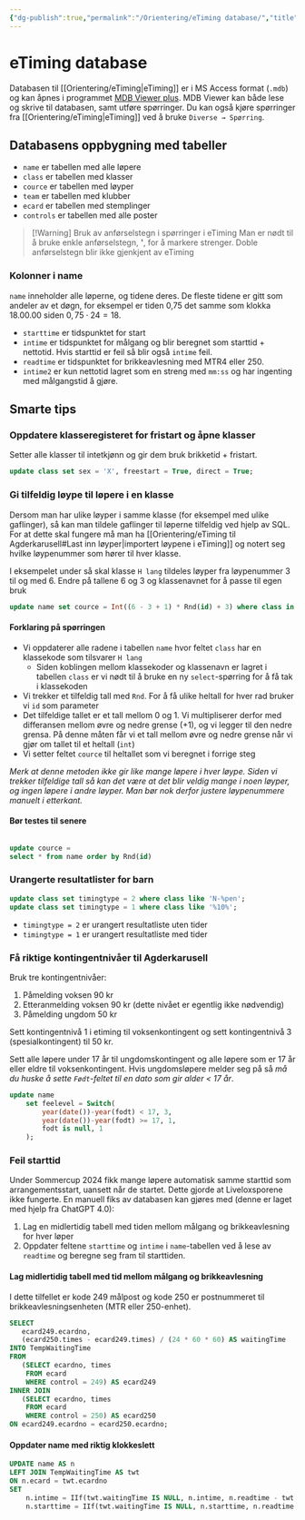 ```yaml
---
{"dg-publish":true,"permalink":"/Orientering/eTiming database/","title":"eTiming database","tags":["etiming","orientering"]}
---
```



# eTiming database
Databasen til [[Orientering/eTiming\|eTiming]] er i MS Access format (`.mdb`) og kan åpnes i programmet [MDB Viewer plus](http://www.alexnolan.net/software/mdb_viewer_plus.htm). MDB Viewer kan både lese og skrive til databasen, samt utføre spørringer. Du kan også kjøre spørringer fra [[Orientering/eTiming\|eTiming]] ved å bruke `Diverse → Spørring`.

## Databasens oppbygning med tabeller
- `name` er tabellen med alle løpere
- `class` er tabellen med klasser
- `cource` er tabellen med løyper
- `team` er tabellen med klubber
- `ecard` er tabellen med stemplinger
- `controls` er tabellen med alle poster

>[!Warning] Bruk av anførselstegn i spørringer i eTiming
>Man er nødt til å bruke enkle anførselstegn, **'**, for å markere strenger. Doble anførselstegn blir ikke gjenkjent av eTiming

### Kolonner i name
`name` inneholder alle løperne, og tidene deres. De fleste tidene er gitt som andeler av et døgn, for eksempel er tiden 0,75 det samme som klokka 18.00.00 siden $0{,}75 \cdot 24=18$.
- `starttime` er tidspunktet for start
- `intime` er tidspunktet for målgang og blir beregnet som starttid + nettotid. Hvis starttid er feil så blir også `intime` feil.
- `readtime` er tidspunktet for brikkeavlesning med MTR4 eller 250.
- `intime2` er kun nettotid lagret som en streng med `mm:ss` og har ingenting med målgangstid å gjøre.

## Smarte tips

### Oppdatere klasseregisteret for fristart og åpne klasser
Setter alle klasser til intetkjønn og gir dem bruk brikketid + fristart.
```sql
update class set sex = 'X', freestart = True, direct = True;
``` 

### Gi tilfeldig løype til løpere i en klasse
Dersom man har ulike løyper i samme klasse (for eksempel med ulike gaflinger), så kan man tildele gaflinger til løperne tilfeldig ved hjelp av SQL. For at dette skal fungere må man ha [[Orientering/eTiming til Agderkarusell#Last inn løyper\|importert løypene i eTiming]] og notert seg hvilke løypenummer som hører til hver klasse.

I eksempelet under så skal klasse `H lang` tildeles løyper fra løypenummer 3 til og med 6. Endre på tallene 6 og 3 og klassenavnet for å passe til egen bruk

```sql
update name set cource = Int((6 - 3 + 1) * Rnd(id) + 3) where class in (select class.code from class where class.class = 'H lang');
```

#### Forklaring på spørringen
- Vi oppdaterer alle radene i tabellen `name` hvor feltet `class` har en klassekode som tilsvarer `H lang`
	- Siden koblingen mellom klassekoder og klassenavn er lagret i tabellen `class` er vi nødt til å bruke en ny `select`-spørring for å få tak i klassekoden
- Vi trekker et tilfeldig tall med `Rnd`. For å få ulike heltall for hver rad bruker vi `id` som parameter
- Det tilfeldige tallet er et tall mellom 0 og 1. Vi multipliserer derfor med differansen mellom øvre og nedre grense (+1), og vi legger til den nedre grensa. På denne måten får vi et tall mellom øvre og nedre grense når vi gjør om tallet til et heltall (`int`)
- Vi setter feltet `cource` til heltallet som vi beregnet i forrige steg

*Merk at denne metoden ikke gir like mange løpere i hver løype. Siden vi trekker tilfeldige tall så kan det være at det blir veldig mange i noen løyper, og ingen løpere i andre løyper. Man bør nok derfor justere løypenummere manuelt i etterkant.*

#### Bør testes til senere
```sql

update cource = 
select * from name order by Rnd(id) 
```

### Urangerte resultatlister for barn
```sql
update class set timingtype = 2 where class like 'N-%pen';
update class set timingtype = 1 where class like '%10%';
```

- `timingtype = 2` er urangert resultatliste uten tider
- `timingtype = 1` er urangert resultatliste med tider

### Få riktige kontingentnivåer til Agderkarusell
Bruk tre kontingentnivåer: 
1. Påmelding voksen 90 kr
2. Etteranmelding voksen 90 kr (dette nivået er egentlig ikke nødvendig)
3. Påmelding ungdom 50 kr

Sett kontingentnivå 1 i etiming til voksenkontingent og sett kontingentnivå 3 (spesialkontingent) til 50 kr.

Sett alle løpere under 17 år til ungdomskontingent og alle løpere som er 17 år eller eldre til voksenkontingent. Hvis ungdomsløpere melder seg på så *må du huske å sette `Født`-feltet til en dato som gir alder < 17 år*.

```sql
update name
	set feelevel = Switch(
		year(date())-year(fodt) < 17, 3,
		year(date())-year(fodt) >= 17, 1,
		fodt is null, 1
	);
```

### Feil starttid
Under Sommercup 2024 fikk mange løpere automatisk samme starttid som arrangementsstart, uansett når de startet. Dette gjorde at Liveloxsporene ikke fungerte. En manuell fiks av databasen kan gjøres med (denne er laget med hjelp fra ChatGPT 4.0):

1. Lag en midlertidig tabell med tiden mellom målgang og brikkeavlesning for hver løper
2. Oppdater feltene `starttime` og `intime` i `name`-tabellen ved å lese av `readtime` og beregne seg fram til starttiden.

#### Lag midlertidig tabell med tid mellom målgang og brikkeavlesning 
I dette tilfellet er kode 249 målpost og kode 250 er postnummeret til brikkeavlesningsenheten (MTR eller 250-enhet).

 ```sql
SELECT 
    ecard249.ecardno,
    (ecard250.times - ecard249.times) / (24 * 60 * 60) AS waitingTime
INTO TempWaitingTime
FROM 
    (SELECT ecardno, times 
     FROM ecard 
     WHERE control = 249) AS ecard249
INNER JOIN 
    (SELECT ecardno, times 
     FROM ecard 
     WHERE control = 250) AS ecard250
ON ecard249.ecardno = ecard250.ecardno;
 ```

#### Oppdater name med riktig klokkeslett

 ```sql
 UPDATE name AS n
 LEFT JOIN TempWaitingTime AS twt
 ON n.ecard = twt.ecardno
 SET 
     n.intime = IIf(twt.waitingTime IS NULL, n.intime, n.readtime - twt.waitingTime),
     n.starttime = IIf(twt.waitingTime IS NULL, n.starttime, n.readtime - twt.waitingTime - (n.intime - n.starttime));
 ```

